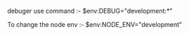 debuger 
use command :-  $env:DEBUG="development:*"

To change the node env :- $env:NODE_ENV="development"